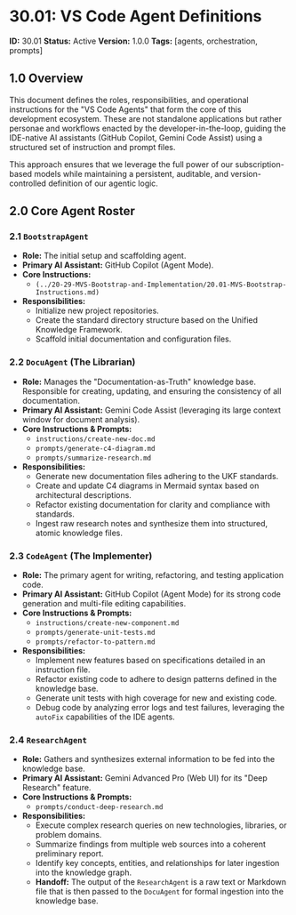 # 30.01: VS Code Agent Definitions

**ID:** 30.01
**Status:** Active
**Version:** 1.0.0
**Tags:** [agents, orchestration, prompts]

## 1.0 Overview

This document defines the roles, responsibilities, and operational instructions for the "VS Code Agents" that form the core of this development ecosystem. These are not standalone applications but rather personae and workflows enacted by the developer-in-the-loop, guiding the IDE-native AI assistants (GitHub Copilot, Gemini Code Assist) using a structured set of instruction and prompt files.

This approach ensures that we leverage the full power of our subscription-based models while maintaining a persistent, auditable, and version-controlled definition of our agentic logic.

## 2.0 Core Agent Roster

### 2.1 `BootstrapAgent`

*   **Role:** The initial setup and scaffolding agent.
*   **Primary AI Assistant:** GitHub Copilot (Agent Mode).
*   **Core Instructions:**
    *   `(../20-29-MVS-Bootstrap-and-Implementation/20.01-MVS-Bootstrap-Instructions.md)`
*   **Responsibilities:**
    *   Initialize new project repositories.
    *   Create the standard directory structure based on the Unified Knowledge Framework.
    *   Scaffold initial documentation and configuration files.

### 2.2 `DocuAgent` (The Librarian)

*   **Role:** Manages the "Documentation-as-Truth" knowledge base. Responsible for creating, updating, and ensuring the consistency of all documentation.
*   **Primary AI Assistant:** Gemini Code Assist (leveraging its large context window for document analysis).
*   **Core Instructions & Prompts:**
    *   `instructions/create-new-doc.md`
    *   `prompts/generate-c4-diagram.md`
    *   `prompts/summarize-research.md`
*   **Responsibilities:**
    *   Generate new documentation files adhering to the UKF standards.
    *   Create and update C4 diagrams in Mermaid syntax based on architectural descriptions.
    *   Refactor existing documentation for clarity and compliance with standards.
    *   Ingest raw research notes and synthesize them into structured, atomic knowledge files.

### 2.3 `CodeAgent` (The Implementer)

*   **Role:** The primary agent for writing, refactoring, and testing application code.
*   **Primary AI Assistant:** GitHub Copilot (Agent Mode) for its strong code generation and multi-file editing capabilities.
*   **Core Instructions & Prompts:**
    *   `instructions/create-new-component.md`
    *   `prompts/generate-unit-tests.md`
    *   `prompts/refactor-to-pattern.md`
*   **Responsibilities:**
    *   Implement new features based on specifications detailed in an instruction file.
    *   Refactor existing code to adhere to design patterns defined in the knowledge base.
    *   Generate unit tests with high coverage for new and existing code.
    *   Debug code by analyzing error logs and test failures, leveraging the `autoFix` capabilities of the IDE agents.

### 2.4 `ResearchAgent`

*   **Role:** Gathers and synthesizes external information to be fed into the knowledge base.
*   **Primary AI Assistant:** Gemini Advanced Pro (Web UI) for its "Deep Research" feature.
*   **Core Instructions & Prompts:**
    *   `prompts/conduct-deep-research.md`
*   **Responsibilities:**
    *   Execute complex research queries on new technologies, libraries, or problem domains.
    *   Summarize findings from multiple web sources into a coherent preliminary report.
    *   Identify key concepts, entities, and relationships for later ingestion into the knowledge graph.
    *   **Handoff:** The output of the `ResearchAgent` is a raw text or Markdown file that is then passed to the `DocuAgent` for formal ingestion into the knowledge base.
